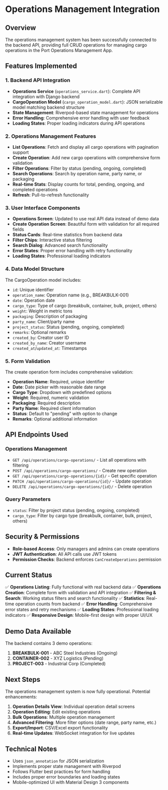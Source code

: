 # Operations Management Integration

## Overview
The operations management system has been successfully connected to the backend API, providing full CRUD operations for managing cargo operations in the Port Operations Management App.

## Features Implemented

### 1. Backend API Integration
- **Operations Service** (`operations_service.dart`): Complete API integration with Django backend
- **CargoOperation Model** (`cargo_operation_model.dart`): JSON serializable model matching backend structure
- **State Management**: Riverpod-based state management for operations
- **Error Handling**: Comprehensive error handling with user feedback
- **Loading States**: Proper loading indicators during API operations

### 2. Operations Management Features
- **List Operations**: Fetch and display all cargo operations with pagination support
- **Create Operation**: Add new cargo operations with comprehensive form validation
- **Filter Operations**: Filter by status (pending, ongoing, completed)
- **Search Operations**: Search by operation name, party name, or packaging
- **Real-time Stats**: Display counts for total, pending, ongoing, and completed operations
- **Refresh**: Pull-to-refresh functionality

### 3. User Interface Components
- **Operations Screen**: Updated to use real API data instead of demo data
- **Create Operation Screen**: Beautiful form with validation for all required fields
- **Status Cards**: Real-time statistics from backend data
- **Filter Chips**: Interactive status filtering
- **Search Dialog**: Advanced search functionality
- **Error States**: Proper error handling with retry functionality
- **Loading States**: Professional loading indicators

### 4. Data Model Structure
The CargoOperation model includes:
- `id`: Unique identifier
- `operation_name`: Operation name (e.g., BREAKBULK-001)
- `date`: Operation date
- `cargo_type`: Type of cargo (breakbulk, container, bulk, project, others)
- `weight`: Weight in metric tons
- `packaging`: Description of packaging
- `party_name`: Client/party name
- `project_status`: Status (pending, ongoing, completed)
- `remarks`: Optional remarks
- `created_by`: Creator user ID
- `created_by_name`: Creator username
- `created_at`/`updated_at`: Timestamps

### 5. Form Validation
The create operation form includes comprehensive validation:
- **Operation Name**: Required, unique identifier
- **Date**: Date picker with reasonable date range
- **Cargo Type**: Dropdown with predefined options
- **Weight**: Required, numeric validation
- **Packaging**: Required description
- **Party Name**: Required client information
- **Status**: Default to "pending" with option to change
- **Remarks**: Optional additional information

## API Endpoints Used

### Operations Management
- `GET /api/operations/cargo-operations/` - List all operations with filtering
- `POST /api/operations/cargo-operations/` - Create new operation
- `GET /api/operations/cargo-operations/{id}/` - Get specific operation
- `PATCH /api/operations/cargo-operations/{id}/` - Update operation
- `DELETE /api/operations/cargo-operations/{id}/` - Delete operation

### Query Parameters
- `status`: Filter by project status (pending, ongoing, completed)
- `cargo_type`: Filter by cargo type (breakbulk, container, bulk, project, others)

## Security & Permissions
- **Role-based Access**: Only managers and admins can create operations
- **JWT Authentication**: All API calls use JWT tokens
- **Permission Checks**: Backend enforces `CanCreateOperations` permission

## Current Status
✅ **Operations Listing**: Fully functional with real backend data
✅ **Operations Creation**: Complete form with validation and API integration
✅ **Filtering & Search**: Working status filters and search functionality
✅ **Statistics**: Real-time operation counts from backend
✅ **Error Handling**: Comprehensive error states and retry mechanisms
✅ **Loading States**: Professional loading indicators
✅ **Responsive Design**: Mobile-first design with proper UI/UX

## Demo Data Available
The backend contains 3 demo operations:
1. **BREAKBULK-001** - ABC Steel Industries (Ongoing)
2. **CONTAINER-002** - XYZ Logistics (Pending)
3. **PROJECT-003** - Industrial Corp (Completed)

## Next Steps
The operations management system is now fully operational. Potential enhancements:
1. **Operation Details View**: Individual operation detail screens
2. **Operation Editing**: Edit existing operations
3. **Bulk Operations**: Multiple operation management
4. **Advanced Filtering**: More filter options (date range, party name, etc.)
5. **Export/Import**: CSV/Excel export functionality
6. **Real-time Updates**: WebSocket integration for live updates

## Technical Notes
- Uses `json_annotation` for JSON serialization
- Implements proper state management with Riverpod
- Follows Flutter best practices for form handling
- Includes proper error boundaries and loading states
- Mobile-optimized UI with Material Design 3 components 